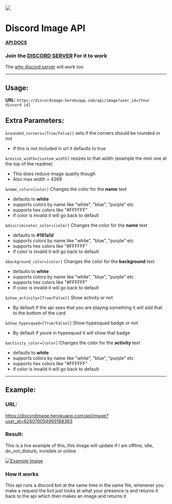 ![](https://discordimage.herokuapp.com/api/image?user_id=624076054969188363&rounded_corners=true&show_activity=false&resize_width=150&name_color=%23a4161a&discriminator_color=%23e5383b&activity_color=%23f5f3f4&background_color=%23161a1d)

# Discord Image API

**[API DOCS](https://discordimage.herokuapp.com/docs)** 

### Join the [DISCORD SERVER](https://discord.com/invite/p9GuT5hakm) For it to work
The [why discord server](https://discord.gg/Jm8QPF6xbN) will work too

---

## Usage:

**URL:** `https://discordimage.herokuapp.com/api/image?user_id=[Your discord id]`

## Extra Parameters: 

`&rounded_corners=[True/False]]` sets if the corners should be rounded or not

- If this is not included in url it defaults to true

`&resize_width=[custom_width]` resizes to that width (example the mini one at the top of the readme)

- This does reduce image quality though
- Also max width = 4269 

`&name_color=[color]` Changes the color for the **name** text

- defaults to **white**
- supports colors by name like "white", "blue", "purple" etc 
- supports hex colors like "#FFFFFF"
- if color is invalid it will go back to default

`&discriminator_color=[color]` Changes the color for the **name** text

- defaults to **#161a1d**
- supports colors by name like "white", "blue", "purple" etc 
- supports hex colors like "#FFFFFF"
- if color is invalid it will go back to default

`&background_color=[color]` Changes the color for the **background** text

- defaults to **white**
- supports colors by name like "white", "blue", "purple" etc 
- supports hex colors like "#FFFFFF"
- if color is invalid it will go back to default

`&show_activity=[True/False]]` Show activity or not
- By default if the api sees that you are playing something it will add that to the bottom of the card

`&show_hypesquad=[True/False]]` Show hypesquad badge or not
- By default if youre in hypesquad it will show that badge

`&activity_color=[color]` Changes the color for the **activity** text

- defaults to **white**
- supports colors by name like "white", "blue", "purple" etc 
- supports hex colors like "#FFFFFF"
- if color is invalid it will go back to default

---

## Example:

### URL:
https://discordimage.herokuapp.com/api/image?user_id=624076054969188363


### Result:

This is a live example of this, this image will update if I am offline, idle, do_not_disturb, invisible or online

[![Example Image](https://discordimage.herokuapp.com/api/image/?user_id=624076054969188363)](https://discordimage.herokuapp.com/docs)

### How it works
This api runs a discord bot at the same time in the same file, whenever you make a request the bot just looks at what your presence is and returns it back to the api which then makes an image and returns it
